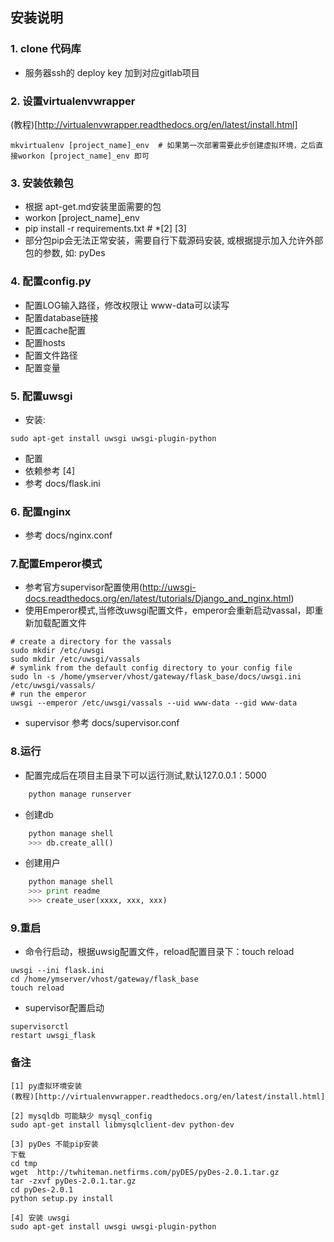 ## 安装说明

### 1. clone 代码库

+ 服务器ssh的 deploy key 加到对应gitlab项目

### 2. 设置virtualenvwrapper

(教程)[http://virtualenvwrapper.readthedocs.org/en/latest/install.html]

```shell
mkvirtualenv [project_name]_env  # 如果第一次部署需要此步创建虚拟环境，之后直接workon [project_name]_env 即可
```

### 3. 安装依赖包

- 根据 apt-get.md安装里面需要的包
- workon [project_name]_env
- pip install -r requirements.txt  #  *[2] [3]
- 部分包pip会无法正常安装，需要自行下载源码安装, 或根据提示加入允许外部包的参数, 如: pyDes

### 4. 配置config.py

+ 配置LOG输入路径，修改权限让 www-data可以读写
+ 配置database链接
+ 配置cache配置
+ 配置hosts
+ 配置文件路径
+ 配置变量

### 5. 配置uwsgi

- 安装:

```shell
sudo apt-get install uwsgi uwsgi-plugin-python
```

- 配置
- 依赖参考 [4]
- 参考 docs/flask.ini


### 6. 配置nginx

- 参考 docs/nginx.conf


### 7.配置Emperor模式

- 参考官方supervisor配置使用(http://uwsgi-docs.readthedocs.org/en/latest/tutorials/Django_and_nginx.html)
- 使用Emperor模式,当修改uwsgi配置文件，emperor会重新启动vassal，即重新加载配置文件
```
# create a directory for the vassals
sudo mkdir /etc/uwsgi
sudo mkdir /etc/uwsgi/vassals
# symlink from the default config directory to your config file
sudo ln -s /home/ymserver/vhost/gateway/flask_base/docs/uwsgi.ini /etc/uwsgi/vassals/
# run the emperor
uwsgi --emperor /etc/uwsgi/vassals --uid www-data --gid www-data
```
- supervisor 参考 docs/supervisor.conf


### 8.运行
- 配置完成后在项目主目录下可以运行测试,默认127.0.0.1：5000

```python
    python manage runserver
```

+ 创建db

```python
    python manage shell
    >>> db.create_all()
```

+ 创建用户

```python
    python manage shell
    >>> print readme
    >>> create_user(xxxx, xxx, xxx)
```


### 9.重启
- 命令行启动，根据uwsig配置文件，reload配置目录下：touch reload
```shell
uwsgi --ini flask.ini
cd /home/ymserver/vhost/gateway/flask_base
touch reload
```
- supervisor配置启动
```shell
supervisorctl
restart uwsgi_flask
```


### 备注

```
[1] py虚拟环境安装
(教程)[http://virtualenvwrapper.readthedocs.org/en/latest/install.html]

[2] mysqldb 可能缺少 mysql_config
sudo apt-get install libmysqlclient-dev python-dev

[3] pyDes 不能pip安装
下载
cd tmp
wget  http://twhiteman.netfirms.com/pyDES/pyDes-2.0.1.tar.gz
tar -zxvf pyDes-2.0.1.tar.gz
cd pyDes-2.0.1
python setup.py install

[4] 安装 uwsgi
sudo apt-get install uwsgi uwsgi-plugin-python
```

